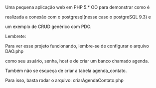 

Uma pequena aplicação web em PHP 5.* OO para demonstrar como é

realizada a conexão com o postgresql(nesse caso o postgreSQL 9.3) e 

um exemplo de CRUD genérico com PDO.

Lembrete:

Para ver esse projeto funcionando, lembre-se de configurar o arquivo DAO.php

como seu usuário, senha, host e de criar um banco chamado agenda.

Também não se esqueça de criar a tabela agenda_contato. 

Para isso, basta rodar o arquivo: criarAgendaContato.php


